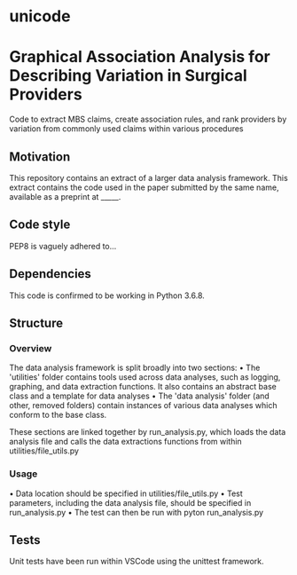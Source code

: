 # unicode
# Graphical Association Analysis for Describing Variation in Surgical Providers
Code to extract MBS claims, create association rules, and rank providers by variation from commonly used claims within various procedures

## Motivation
This repository contains an extract of a larger data analysis framework. This extract contains the code used in the paper submitted by the same name, available as a preprint at _____.

## Code style
PEP8 is vaguely adhered to...

## Dependencies
This code is confirmed to be working in Python 3.6.8.

## Structure
### Overview
The data analysis framework is split broadly into two sections:
• The 'utilities' folder contains tools used across data analyses, such as logging, graphing, and data extraction functions. It also contains an abstract base class and a template for data analyses
• The 'data analysis' folder (and other, removed folders) contain instances of various data analyses which conform to the base class.

These sections are linked together by run_analysis.py, which loads the data analysis file and calls the data extractions functions from within utilities/file_utils.py

### Usage
• Data location should be specified in utilities/file_utils.py
• Test parameters, including the data analysis file, should be specified in run_analysis.py
• The test can then be run with pyton run_analysis.py

## Tests
Unit tests have been run within VSCode using the unittest framework.

